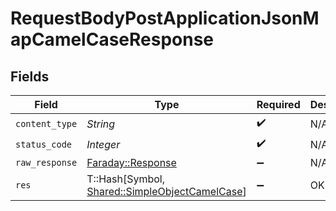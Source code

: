 # RequestBodyPostApplicationJsonMapCamelCaseResponse


## Fields

| Field                                                                                          | Type                                                                                           | Required                                                                                       | Description                                                                                    |
| ---------------------------------------------------------------------------------------------- | ---------------------------------------------------------------------------------------------- | ---------------------------------------------------------------------------------------------- | ---------------------------------------------------------------------------------------------- |
| `content_type`                                                                                 | *String*                                                                                       | :heavy_check_mark:                                                                             | N/A                                                                                            |
| `status_code`                                                                                  | *Integer*                                                                                      | :heavy_check_mark:                                                                             | N/A                                                                                            |
| `raw_response`                                                                                 | [Faraday::Response](https://www.rubydoc.info/gems/faraday/Faraday/Response)                    | :heavy_minus_sign:                                                                             | N/A                                                                                            |
| `res`                                                                                          | T::Hash[Symbol, [Shared::SimpleObjectCamelCase](../../models/shared/simpleobjectcamelcase.md)] | :heavy_minus_sign:                                                                             | OK                                                                                             |